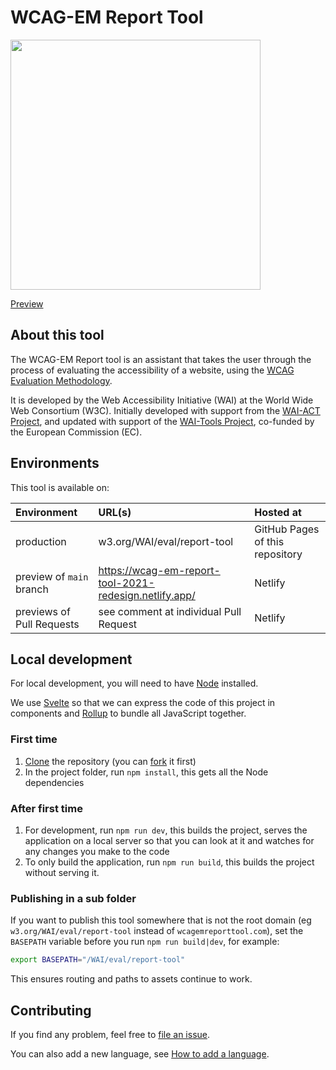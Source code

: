 # WCAG-EM Report Tool

<a href="https://wcag-em-report-tool-2021-redesign.netlify.app/"><img width="400"  alt="" src="https://user-images.githubusercontent.com/178782/114709430-d86bd700-9d2c-11eb-8508-c628ef6614d4.png"></a>

[Preview](https://wcag-em-report-tool-2021-redesign.netlify.app/) 

## About this tool

The WCAG-EM Report tool is an assistant that takes the user through the process of evaluating the accessibility of a website, using the [WCAG Evaluation Methodology](https://www.w3.org/TR/WCAG-EM/).

It is developed by the Web Accessibility Initiative (WAI) at the World Wide Web Consortium (W3C). Initially developed with support from the <a href="http://www.w3.org/WAI/ACT/">WAI-ACT Project</a>, and updated with support of the <a href="http://www.w3.org/WAI/Tools/">WAI-Tools Project</a>, co-funded by the European Commission (EC).

## Environments

This tool is available on: 

| Environment | URL(s) | Hosted at |
|:--|:--|:--|
| production | w3.org/WAI/eval/report-tool | GitHub Pages of this repository |
| preview of `main` branch | https://wcag-em-report-tool-2021-redesign.netlify.app/ | Netlify |
| previews of Pull Requests |  see comment at individual Pull Request | Netlify |

## Local development

For local development, you will need to have [Node](https://nodejs.org/en/) installed. 

We use [Svelte](https://svelte.dev/) so that we can express the code of this project in components and [Rollup](https://www.rollupjs.org/guide/en/) to bundle all JavaScript together. 

### First time

1. [Clone](https://docs.github.com/en/github/creating-cloning-and-archiving-repositories/cloning-a-repository-from-github/cloning-a-repository) the repository (you can [fork](https://docs.github.com/en/get-started/quickstart/fork-a-repo) it first)
2. In the project folder, run `npm install`, this gets all the Node dependencies

### After first time

1. For development, run `npm run dev`, this builds the project, serves the application on a local server so that you can look at it and watches for any changes you make to the code
2. To only build the application, run `npm run build`, this builds the project without serving it.

### Publishing in a sub folder

If you want to publish this tool somewhere that is not the root domain (eg `w3.org/WAI/eval/report-tool` instead of `wcagemreporttool.com`), set the `BASEPATH` variable before you run `npm run build|dev`, for example:

```bash
export BASEPATH="/WAI/eval/report-tool"
``` 

This ensures routing and paths to assets continue to work.

## Contributing

If you find any problem, feel free to [file an issue](https://github.com/w3c/wai-wcag-em-report-tool/issues/new).

You can also add a new language, see [How to add a language](https://github.com/w3c/wai-wcag-em-report-tool/wiki/How-to-add-a-language).
